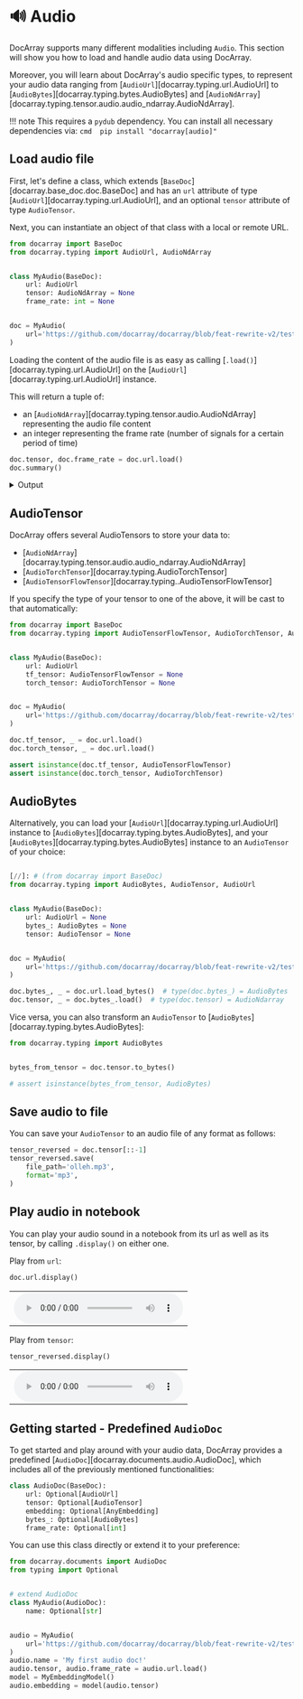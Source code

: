 # 🔊 Audio

DocArray supports many different modalities including `Audio`.
This section will show you how to load and handle audio data using DocArray.

Moreover, you will learn about DocArray's audio specific types, to represent your audio data ranging from [`AudioUrl`][docarray.typing.url.AudioUrl] to [`AudioBytes`][docarray.typing.bytes.AudioBytes] and [`AudioNdArray`][docarray.typing.tensor.audio.audio_ndarray.AudioNdArray].

!!! note
    This requires a `pydub` dependency. You can install all necessary dependencies via:
    ```cmd 
    pip install "docarray[audio]"
    ```

## Load audio file

First, let's define a class, which extends [`BaseDoc`][docarray.base_doc.doc.BaseDoc] and has an `url` attribute of type [`AudioUrl`][docarray.typing.url.AudioUrl], and an optional `tensor` attribute of type `AudioTensor`.

Next, you can instantiate an object of that class with a local or remote URL. 

```python
from docarray import BaseDoc
from docarray.typing import AudioUrl, AudioNdArray


class MyAudio(BaseDoc):
    url: AudioUrl
    tensor: AudioNdArray = None
    frame_rate: int = None


doc = MyAudio(
    url='https://github.com/docarray/docarray/blob/feat-rewrite-v2/tests/toydata/hello.mp3?raw=true'
)
```

Loading the content of the audio file is as easy as calling [`.load()`][docarray.typing.url.AudioUrl] on the [`AudioUrl`][docarray.typing.url.AudioUrl] instance. 

This will return a tuple of:

- an [`AudioNdArray`][docarray.typing.tensor.audio.AudioNdArray] representing the audio file content 
- an integer representing the frame rate (number of signals for a certain period of time)

```python
doc.tensor, doc.frame_rate = doc.url.load()
doc.summary()
```
<details>
    <summary>Output</summary>
    ``` { .text .no-copy }
    📄 MyAudio : 2015696 ...
    ╭──────────────────────┬───────────────────────────────────────────────────────╮
    │ Attribute            │ Value                                                 │
    ├──────────────────────┼───────────────────────────────────────────────────────┤
    │ url: AudioUrl        │ https://github.com/docarray/docarray/blob/feat-rew    │
    │                      │ ... (length: 90)                                      │
    │ tensor: AudioNdArray │ AudioNdArray of shape (30833,), dtype: float64        │
    │ frame_rate: int      │ 44100                                                 │
    ╰──────────────────────┴───────────────────────────────────────────────────────╯
    ```
</details>


## AudioTensor

DocArray offers several AudioTensors to store your data to:

- [`AudioNdArray`][docarray.typing.tensor.audio.audio_ndarray.AudioNdArray]
- [`AudioTorchTensor`][docarray.typing.AudioTorchTensor]
- [`AudioTensorFlowTensor`][docarray.typing..AudioTensorFlowTensor]

If you specify the type of your tensor to one of the above, it will be cast to that automatically:

```python hl_lines="7 8 15 16"
from docarray import BaseDoc
from docarray.typing import AudioTensorFlowTensor, AudioTorchTensor, AudioUrl


class MyAudio(BaseDoc):
    url: AudioUrl
    tf_tensor: AudioTensorFlowTensor = None
    torch_tensor: AudioTorchTensor = None


doc = MyAudio(
    url='https://github.com/docarray/docarray/blob/feat-rewrite-v2/tests/toydata/hello.mp3?raw=true'
)

doc.tf_tensor, _ = doc.url.load()
doc.torch_tensor, _ = doc.url.load()

assert isinstance(doc.tf_tensor, AudioTensorFlowTensor)
assert isinstance(doc.torch_tensor, AudioTorchTensor)
```


## AudioBytes

Alternatively, you can load your [`AudioUrl`][docarray.typing.url.AudioUrl] instance to [`AudioBytes`][docarray.typing.bytes.AudioBytes], and your [`AudioBytes`][docarray.typing.bytes.AudioBytes] instance to an `AudioTensor` of your choice:

```python hl_lines="15 16"

[//]: # (from docarray import BaseDoc)
from docarray.typing import AudioBytes, AudioTensor, AudioUrl


class MyAudio(BaseDoc):
    url: AudioUrl = None
    bytes_: AudioBytes = None
    tensor: AudioTensor = None


doc = MyAudio(
    url='https://github.com/docarray/docarray/blob/feat-rewrite-v2/tests/toydata/hello.mp3?raw=true'
)

doc.bytes_, _ = doc.url.load_bytes()  # type(doc.bytes_) = AudioBytes
doc.tensor, _ = doc.bytes_.load()  # type(doc.tensor) = AudioNdarray
```
 
Vice versa, you can also transform an `AudioTensor` to [`AudioBytes`][docarray.typing.bytes.AudioBytes]:

```python
from docarray.typing import AudioBytes


bytes_from_tensor = doc.tensor.to_bytes()

# assert isinstance(bytes_from_tensor, AudioBytes)
```

## Save audio to file
You can save your `AudioTensor` to an audio file of any format as follows:
```python
tensor_reversed = doc.tensor[::-1]
tensor_reversed.save(
    file_path='olleh.mp3',
    format='mp3',
)
```
## Play audio in notebook

You can play your audio sound in a notebook from its url as well as its tensor, by calling `.display()` on either one.

Play from `url`:
```python
doc.url.display()
```

<table>
  <tr>
    <td><audio controls><source src="../hello.mp3" type="audio/mp3"></audio></td>
  </tr>
</table>

Play from `tensor`:
```python
tensor_reversed.display()
```
<table>
  <tr>
    <td><audio controls><source src="../olleh.mp3" type="audio/mp3"></audio></td>
  </tr>
</table>




## Getting started - Predefined `AudioDoc`

To get started and play around with your audio data, DocArray provides a predefined [`AudioDoc`][docarray.documents.audio.AudioDoc], which includes all of the previously mentioned functionalities:

```python
class AudioDoc(BaseDoc):
    url: Optional[AudioUrl]
    tensor: Optional[AudioTensor]
    embedding: Optional[AnyEmbedding]
    bytes_: Optional[AudioBytes]
    frame_rate: Optional[int]
```

You can use this class directly or extend it to your preference:
```python
from docarray.documents import AudioDoc
from typing import Optional


# extend AudioDoc
class MyAudio(AudioDoc):
    name: Optional[str]


audio = MyAudio(
    url='https://github.com/docarray/docarray/blob/feat-rewrite-v2/tests/toydata/hello.mp3?raw=true'
)
audio.name = 'My first audio doc!'
audio.tensor, audio.frame_rate = audio.url.load()
model = MyEmbeddingModel()
audio.embedding = model(audio.tensor)
```

